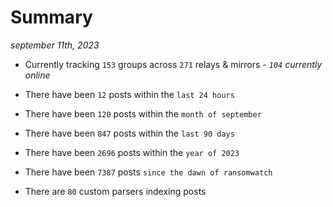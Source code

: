 
# Summary
_september 11th, 2023_

- Currently tracking `153` groups across `271` relays & mirrors - _`104` currently online_

- There have been `12` posts within the `last 24 hours`

- There have been `120` posts within the `month of september`

- There have been `847` posts within the `last 90 days`

- There have been `2696` posts within the `year of 2023`

- There have been `7387` posts `since the dawn of ransomwatch`

- There are `80` custom parsers indexing posts

